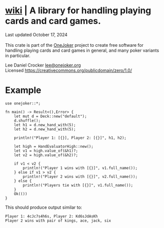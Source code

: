 # [wiki](https://github.com/lcrocker/ojpoker/wiki/Rust_Libraries) | A library for handling playing cards and card games.

Last updated October 17, 2024 \
\
This crate is part of the [OneJoker](https://onejoker.org) project
to create free software for handling playing cards and card games
in general, and many poker variants in particular.

Lee Daniel Crocker <lee@onejoker.org> \
Licensed <https://creativecommons.org/publicdomain/zero/1.0/>

# Example
```
use onejoker::*;

fn main() -> Result<(),Error> {
    let mut d = Deck::new("default");
    d.shuffle();
    let h1 = d.new_hand_with(5);
    let h2 = d.new_hand_with(5);

    println!("Player 1: [{}], Player 2: [{}]", h1, h2);

    let high = HandEvaluatorHigh::new();
    let v1 = high.value_of(&h1)?;
    let v2 = high.value_of(&h2)?;

    if v1 < v2 {
        println!("Player 1 wins with [{}]", v1.full_name());
    } else if v1 > v2 {
        println!("Player 2 wins with [{}]", v2.full_name());
    } else {
        println!("Players tie with [{}]", v1.full_name());
    }
    Ok(())
}
```
This should produce output similar to:
```text
Player 1: 4cJc7s4h6s, Player 2: Kd6sJdAsKh
Player 2 wins with pair of kings, ace, jack, six
```
